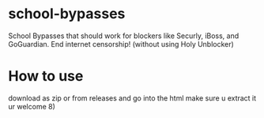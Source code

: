 # school-bypasses
School Bypasses that should work for blockers like Securly, iBoss, and GoGuardian. End internet censorship! (without using Holy Unblocker)

# How to use
download as zip or from releases and go into the html make sure u extract it ur welcome 8)
